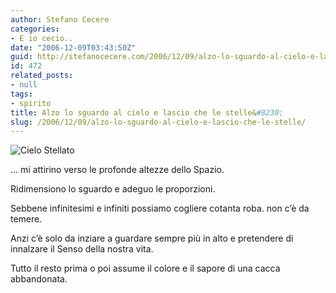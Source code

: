 ```yaml
---
author: Stefano Cecere
categories:
- E io cecio..
date: "2006-12-09T03:43:50Z"
guid: http://stefanocecere.com/2006/12/09/alzo-lo-sguardo-al-cielo-e-lascio-che-le-stelle/
id: 472
related_posts:
- null
tags:
- spirito
title: Alzo lo sguardo al cielo e lascio che le stelle&#8230;
slug: /2006/12/09/alzo-lo-sguardo-al-cielo-e-lascio-che-le-stelle/
---
```


<img alt="Cielo Stellato" id="image471" src="http://stefanocecere.com/wp-content/uploads/sites/3/2006/12/cielo_stellato_stelle.jpg" />

&#8230; mi attirino verso le profonde altezze dello Spazio.

Ridimensiono lo sguardo e adeguo le proporzioni.

Sebbene infinitesimi e infiniti possiamo cogliere cotanta roba. non c&#8217;è da temere.

Anzi c&#8217;è solo da inziare a guardare sempre più in alto e pretendere di innalzare il Senso della nostra vita.

Tutto il resto prima o poi assume il colore e il sapore di una cacca abbandonata.
